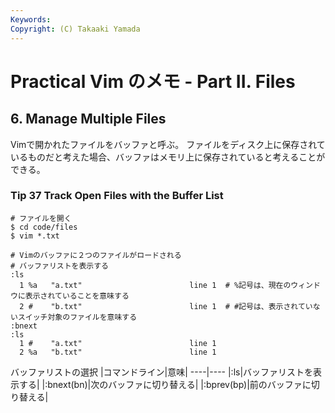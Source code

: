 ```yaml
---
Keywords: 
Copyright: (C) Takaaki Yamada
---
```


# Practical Vim のメモ - Part II. Files

## 6. Manage Multiple Files
Vimで開かれたファイルをバッファと呼ぶ。
ファイルをディスク上に保存されているものだと考えた場合、バッファはメモリ上に保存されていると考えることができる。

### Tip 37 Track Open Files with the Buffer List

```
# ファイルを開く
$ cd code/files
$ vim *.txt

# Vimのバッファに２つのファイルがロードされる
# バッファリストを表示する
:ls
  1 %a   "a.txt"                        line 1  # %記号は、現在のウィンドウに表示されていることを意味する
  2 #    "b.txt"                        line 1  # #記号は、表示されていないスイッチ対象のファイルを意味する
:bnext
:ls
  1 #    "a.txt"                        line 1
  2 %a   "b.txt"                        line 1
```
バッファリストの選択
|コマンドライン|意味|
----|----
|:ls|バッファリストを表示する|
|:bnext(bn)|次のバッファに切り替える|
|:bprev(bp)|前のバッファに切り替える|
